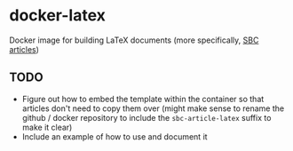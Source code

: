 # docker-latex

Docker image for building LaTeX documents (more specifically, [SBC articles](http://www.sbc.org.br/index.php?option=com_jdownloads&Itemid=195&task=view.download&cid=38))


## TODO

- Figure out how to embed the template within the container so that articles don't need to copy them over (might make sense to rename the github / docker repository to include the `sbc-article-latex` suffix to make it clear)
- Include an example of how to use and document it
